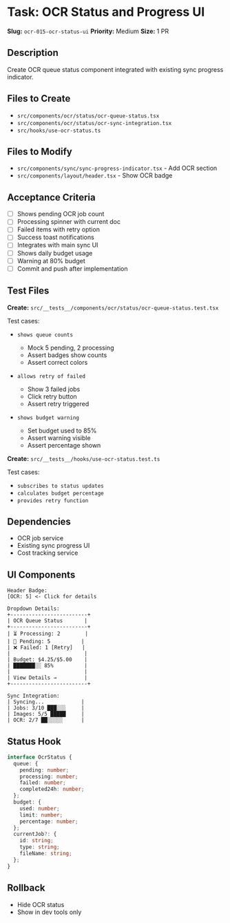 # Task: OCR Status and Progress UI

**Slug:** `ocr-015-ocr-status-ui`
**Priority:** Medium
**Size:** 1 PR

## Description
Create OCR queue status component integrated with existing sync progress indicator.

## Files to Create
- `src/components/ocr/status/ocr-queue-status.tsx`
- `src/components/ocr/status/ocr-sync-integration.tsx`
- `src/hooks/use-ocr-status.ts`

## Files to Modify
- `src/components/sync/sync-progress-indicator.tsx` - Add OCR section
- `src/components/layout/header.tsx` - Show OCR badge

## Acceptance Criteria
- [ ] Shows pending OCR job count
- [ ] Processing spinner with current doc
- [ ] Failed items with retry option
- [ ] Success toast notifications
- [ ] Integrates with main sync UI
- [ ] Shows daily budget usage
- [ ] Warning at 80% budget
- [ ] Commit and push after implementation

## Test Files
**Create:** `src/__tests__/components/ocr/status/ocr-queue-status.test.tsx`

Test cases:
- `shows queue counts`
  - Mock 5 pending, 2 processing
  - Assert badges show counts
  - Assert correct colors
  
- `allows retry of failed`
  - Show 3 failed jobs
  - Click retry button
  - Assert retry triggered
  
- `shows budget warning`
  - Set budget used to 85%
  - Assert warning visible
  - Assert percentage shown

**Create:** `src/__tests__/hooks/use-ocr-status.test.ts`

Test cases:
- `subscribes to status updates`
- `calculates budget percentage`
- `provides retry function`

## Dependencies
- OCR job service
- Existing sync progress UI
- Cost tracking service

## UI Components
```
Header Badge:
[OCR: 5] <- Click for details

Dropdown Details:
+-------------------------+
| OCR Queue Status       |
+-------------------------+
| ⏳ Processing: 2        |
| 📄 Pending: 5          |
| ❌ Failed: 1 [Retry]   |
|                        |
| Budget: $4.25/$5.00    |
| ███████░░ 85%          |
|                        |
| View Details →         |
+-------------------------+

Sync Integration:
| Syncing...            |
| Jobs: 3/10 ███░░░     |
| Images: 5/5 █████     |
| OCR: 2/7 ██░░░░░      |
```

## Status Hook
```typescript
interface OcrStatus {
  queue: {
    pending: number;
    processing: number;
    failed: number;
    completed24h: number;
  };
  budget: {
    used: number;
    limit: number;
    percentage: number;
  };
  currentJob?: {
    id: string;
    type: string;
    fileName: string;
  };
}
```

## Rollback
- Hide OCR status
- Show in dev tools only